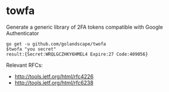 # towfa

Generate a generic library of 2FA tokens compatible with Google Authenticator

```shell
go get -u github.com/golandscape/twofa
$twofa "you secret"
result:{Secret:WRQLGCZHKY6HMEL4 Expire:27 Code:409056}
```

Relevant RFCs:
* http://tools.ietf.org/html/rfc4226
* http://tools.ietf.org/html/rfc6238